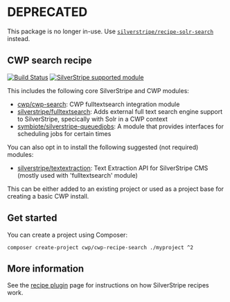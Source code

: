 # DEPRECATED

This package is no longer in-use. Use [`silverstripe/recipe-solr-search`](https://github.com/silverstripe/recipe-solr-search) instead.

## CWP search recipe

[![Build Status](https://api.travis-ci.com/silverstripe/cwp-recipe-search.svg?branch=2)](https://travis-ci.com/silverstripe/cwp-recipe-search)
[![SilverStripe supported module](https://img.shields.io/badge/silverstripe-supported-0071C4.svg)](https://www.silverstripe.org/software/addons/silverstripe-commercially-supported-module-list/)

This includes the following core SilverStripe and CWP modules:

 * [cwp/cwp-search](https://github.com/silverstripe/cwp-search): CWP fulltextsearch integration module
 * [silverstripe/fulltextsearch](https://github.com/silverstripe/silverstripe-fulltextsearch): Adds external full text
   search engine support to SilverStripe, specically with Solr in a CWP context
 * [symbiote/silverstripe-queuedjobs](https://github.com/symbiote/silverstripe-queuedjobs): A module that provides
   interfaces for scheduling jobs for certain times

You can also opt in to install the following suggested (not required) modules:

 * [silverstripe/textextraction](https://github.com/silverstripe/silverstripe-textextraction): Text Extraction API for
   SilverStripe CMS (mostly used with 'fulltextsearch' module)

This can be either added to an existing project or used as a project base for creating a basic CWP install.

## Get started

You can create a project using Composer:

```
composer create-project cwp/cwp-recipe-search ./myproject ^2
```

## More information

See the [recipe plugin](https://github.com/silverstripe/recipe-plugin) page for instructions on how
SilverStripe recipes work.
